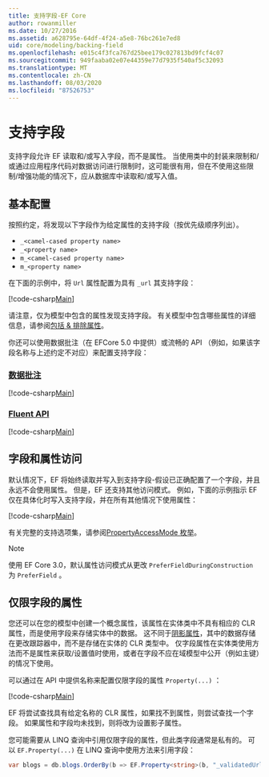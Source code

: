 ```yaml
---
title: 支持字段-EF Core
author: rowanmiller
ms.date: 10/27/2016
ms.assetid: a628795e-64df-4f24-a5e8-76bc261e7ed8
uid: core/modeling/backing-field
ms.openlocfilehash: e015c4f3fca767d25bee179c027813bd9fcf4c07
ms.sourcegitcommit: 949faaba02e07e44359e77d7935f540af5c32093
ms.translationtype: MT
ms.contentlocale: zh-CN
ms.lasthandoff: 08/03/2020
ms.locfileid: "87526753"
---
```

# <a name="backing-fields"></a>支持字段

支持字段允许 EF 读取和/或写入字段，而不是属性。 当使用类中的封装来限制和/或通过应用程序代码对数据访问进行限制时，这可能很有用，但在不使用这些限制/增强功能的情况下，应从数据库中读取和/或写入值。

## <a name="basic-configuration"></a>基本配置

按照约定，将发现以下字段作为给定属性的支持字段（按优先级顺序列出）。 

* `_<camel-cased property name>`
* `_<property name>`
* `m_<camel-cased property name>`
* `m_<property name>`

在下面的示例中，将 `Url` 属性配置为具有 `_url` 其支持字段：

[!code-csharp[Main](../../../samples/core/Modeling/Conventions/BackingField.cs#Sample)]

请注意，仅为模型中包含的属性发现支持字段。 有关模型中包含哪些属性的详细信息，请参阅[包括 & 排除属性](included-properties.md)。

你还可以使用数据批注（在 EFCore 5.0 中提供）或流畅的 API （例如，如果该字段名称与上述约定不对应）来配置支持字段：

### <a name="data-annotations"></a>[数据批注](#tab/data-annotations)

[!code-csharp[Main](../../../samples/core/Modeling/DataAnnotations/BackingField.cs?name=BackingField&highlight=7)]

### <a name="fluent-api"></a>[Fluent API](#tab/fluent-api)

[!code-csharp[Main](../../../samples/core/Modeling/FluentAPI/BackingField.cs?name=BackingField&highlight=5)]

## <a name="field-and-property-access"></a>字段和属性访问

默认情况下，EF 将始终读取并写入到支持字段-假设已正确配置了一个字段，并且永远不会使用属性。 但是，EF 还支持其他访问模式。 例如，下面的示例指示 EF 仅在具体化时写入支持字段，并在所有其他情况下使用属性：

[!code-csharp[Main](../../../samples/core/Modeling/FluentAPI/BackingFieldAccessMode.cs?name=BackingFieldAccessMode&highlight=6)]

有关完整的支持选项集，请参阅[PropertyAccessMode 枚举](/dotnet/api/microsoft.entityframeworkcore.propertyaccessmode)。

> [!NOTE]
> 使用 EF Core 3.0，默认属性访问模式从更改 `PreferFieldDuringConstruction` 为 `PreferField` 。

## <a name="field-only-properties"></a>仅限字段的属性

您还可以在您的模型中创建一个概念属性，该属性在实体类中不具有相应的 CLR 属性，而是使用字段来存储实体中的数据。 这不同于[阴影属性](shadow-properties.md)，其中的数据存储在更改跟踪器中，而不是存储在实体的 CLR 类型中。 仅字段属性在实体类使用方法而不是属性来获取/设置值时使用，或者在字段不应在域模型中公开（例如主键）的情况下使用。

可以通过在 API 中提供名称来配置仅限字段的属性 `Property(...)` ：

[!code-csharp[Main](../../../samples/core/Modeling/FluentAPI/BackingFieldNoProperty.cs#Sample)]

EF 将尝试查找具有给定名称的 CLR 属性，如果找不到属性，则尝试查找一个字段。 如果属性和字段均未找到，则将改为设置影子属性。

您可能需要从 LINQ 查询中引用仅限字段的属性，但此类字段通常是私有的。 可以 `EF.Property(...)` 在 LINQ 查询中使用方法来引用字段：

``` csharp
var blogs = db.blogs.OrderBy(b => EF.Property<string>(b, "_validatedUrl"));
```
